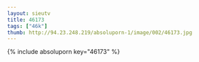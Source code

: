 ```yaml
--- 
layout: sieutv
title: 46173
tags: ["46k"]
thumb: http://94.23.248.219/absoluporn-1/image/002/46173.jpg
---
```

{% include absoluporn key="46173" %} 
